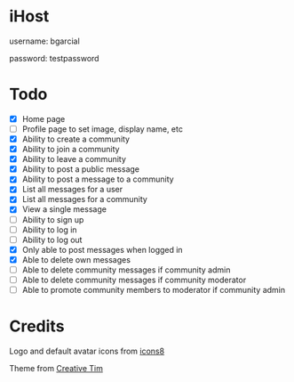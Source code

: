 # iHost

username: bgarcial

password: testpassword

# Todo

- [x] Home page
- [ ] Profile page to set image, display name, etc
- [x] Ability to create a community
- [x] Ability to join a community
- [x] Ability to leave a community
- [x] Ability to post a public message
- [x] Ability to post a message to a community
- [x] List all messages for a user
- [x] List all messages for a community
- [x] View a single message
- [ ] Ability to sign up
- [ ] Ability to log in
- [ ] Ability to log out
- [x] Only able to post messages when logged in
- [x] Able to delete own messages
- [ ] Able to delete community messages if community admin
- [ ] Able to delete community messages if community moderator
- [ ] Able to promote community members to moderator if community admin

# Credits

Logo and default avatar icons from [icons8](https://icons8.com/web-app/category/all/Messaging)

Theme from [Creative Tim](http://www.creative-tim.com/product/paper-kit)